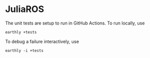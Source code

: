 # JuliaROS

The unit tests are setup to run in GitHub Actions. To run locally, use

```
earthly +tests
```

To debug a failure interactively, use


```
earthly -i +tests
```
